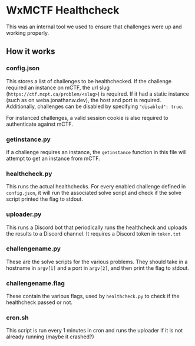# WxMCTF Healthcheck
This was an internal tool we used to ensure that challenges were up and working
properly.

## How it works
### config.json
This stores a list of challenges to be healthchecked. If the challenge required
an instance on mCTF, the url slug (`https://ctf.mcpt.ca/problem/<slug>`) is 
required. If it had a static instance (such as on weba.jonathanw.dev), the host
and port is required. Additionally, challenges can be disabled by specifying
`"disabled": true`.

For instanced challenges, a valid session cookie is also required to
authenticate against mCTF.

### getinstance.py
If a challenge requires an instance, the `getinstance` function in this file
will attempt to get an instance from mCTF.

### healthcheck.py
This runs the actual healthchecks. For every enabled challenge defined in
`config.json`, it will run the associated solve script and check if the solve
script printed the flag to stdout.

### uploader.py
This runs a Discord bot that periodically runs the healthcheck and uploads
the results to a Discord channel. It requires a Discord token in `token.txt`

### challengename.py
These are the solve scripts for the various problems. They should take in a
hostname in `argv[1]` and a port in `argv[2]`, and then print the flag to
stdout.

### challengename.flag
These contain the various flags, used by `healthcheck.py` to check if the
healthcheck passed or not.

### cron.sh
This script is run every 1 minutes in cron and runs the uploader if it is not
already running (maybe it crashed?)